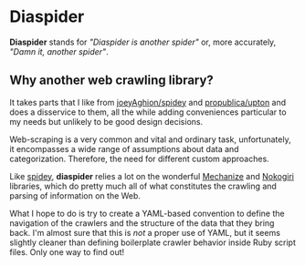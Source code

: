 # Diaspider

**Diaspider** stands for *"Diaspider is another spider"* or, more accurately, *"Damn it, another spider"*.

## Why another web crawling library?

It takes parts that I like from [joeyAghion/spidey](https://github.com/joeyAghion/spidey) and [propublica/upton](https://github.com/propublica/upton) and does a disservice to them, all the while adding conveniences particular to my needs but unlikely to be good design decisions.

Web-scraping is a very common and vital and ordinary task, unfortunately, it encompasses a wide range of assumptions about data and categorization. Therefore, the need for different custom approaches.

Like [spidey](https://github.com/joeyAghion/spidey), __diaspider__ relies a lot on the wonderful [Mechanize](http://mechanize.rubyforge.org/) and [Nokogiri](http://nokogiri.org/) libraries, which do pretty much all of what constitutes the crawling and parsing of information on the Web.

What I hope to do is try to create a YAML-based convention to define the navigation of the crawlers and the structure of the data that they bring back. I'm almost sure that this is *not* a proper use of YAML, but it seems slightly cleaner than defining boilerplate crawler behavior inside Ruby script files. Only one way to find out!




